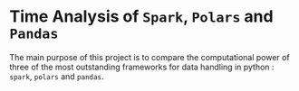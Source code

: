 # Time Analysis of `Spark`, `Polars` and `Pandas`

The main purpose of this project is to compare the computational power of three of the most outstanding frameworks for data handling in python : `spark`, `polars` and `pandas`.




```{tableofcontents}
```
